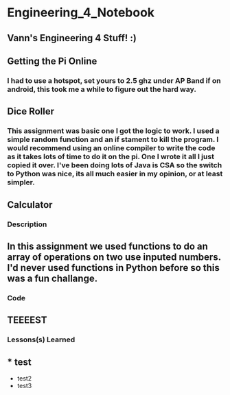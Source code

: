 # Engineering_4_Notebook
## Vann's Engineering 4 Stuff! :)
## Getting the Pi Online
### I had to use a hotspot, set yours to 2.5 ghz under AP Band if on android, this took me a while to figure out the hard way.
## Dice Roller
### This assignment was basic one I got the logic to work. I used a simple random function and an if stament to kill the program. I would recommend using an online compiler to write the code as it takes lots of time to do it on the pi. One I wrote it all I just copied it over. I've been doing lots of Java is CSA so the switch to Python was nice, its all much easier in my opinion, or at least simpler. 
## Calculator
### Description
## In this assignment we used functions to do an array of operations on two use inputed numbers. I'd never used functions in Python before so this was a fun challange. 
### Code
## TEEEEST
### Lessons(s) Learned
## * test
   * test2
   * test3
